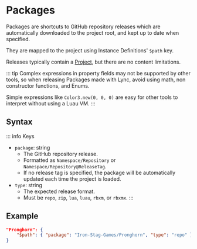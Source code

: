 # Packages

Packages are shortcuts to GitHub repository releases which are automatically downloaded to the project root, and kept up to date when specified.

They are mapped to the project using Instance Definitions' `$path` key.

Releases typically contain a [Project](/lync/project-format/project/project-file), but there are no content limitations.

::: tip
Complex expressions in property fields may not be supported by other tools, so when releasing Packages made with Lync, avoid using math, non constructor functions, and Enums.

Simple expressions like `Color3.new(0, 0, 0)` are easy for other tools to interpret without using a Luau VM.
:::

## Syntax

::: info Keys
- `package`: string
	- The GitHub repository release.
    - Formatted as `Namespace/Repository` or `Namespace/Repository@ReleaseTag`.
	- If no release tag is specified, the package will be automatically updated each time the project is loaded.
- `type`: string
    - The expected release format.
    - Must be `repo`, `zip`, `lua`, `luau`, `rbxm`, or `rbxmx`.
:::

## Example

```json
"Pronghorn": {
	"$path": { "package": "Iron-Stag-Games/Pronghorn", "type": "repo" }
}
```